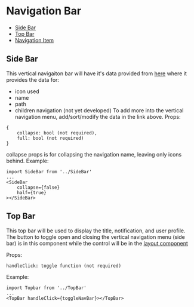 # Navigation Bar
- [Side Bar](#side-bar)
- [Top Bar](#top-bar)
- [Navigation Item](./navigation_item/)

## Side Bar
This vertical navigaiton bar will have it's data provided from [here](../../router/List.js) where it provides the data for:
- icon used
- name
- path
- children navigation (not yet developed)
To add more into the vertical navigation menu, add/sort/modify the data in the link above.
Props:
```
{
    collapse: bool (not required),
    full: bool (not required)
}
```
collapse props is for collapsing the navigation name, leaving only icons behind.
Example:
```
import SideBar from '../SideBar'
...
<SideBar
    collapse={false}
    half={true}
></SideBar>
```

## Top Bar
This top bar will be used to display the title, notification, and user profile. The button to toggle open and closing the vertical navigation menu (side bar) is in this component while the control will be in the [layout component](../../layout/)

Props:
```
handleClick: toggle function (not required)
```

Example: 
```
import Topbar from '../TopBar'
...
<TopBar handleClick={toggleNavBar}></TopBar>
```